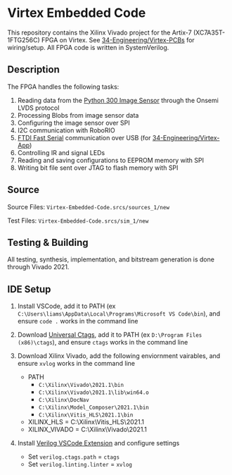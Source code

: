 # Virtex Embedded Code

This repository contains the Xilinx Vivado project for the Artix-7 (XC7A35T-1FTG256C) FPGA on Virtex. See [34-Engineering/Virtex-PCBs](https://github.com/34-Engineering/Virtex-PCBs) for wiring/setup. All FPGA code is written in SystemVerilog.

## Description

The FPGA handles the following tasks:

 1) Reading data from the [Python 300 Image Sensor](https://www.onsemi.com/pdf/datasheet/noip1sn1300a-d.pdf) through the Onsemi LVDS protocol
 2) Processing Blobs from image sensor data
 3) Configuring the image sensor over SPI
 4) I2C communication with RoboRIO
 5) [FTDI Fast Serial](https://ftdichip.com/wp-content/uploads/2020/08/AN_131_FT2232D_H_Fast-Opto-Isolated-Serial-Interface-mode.pdf) communication over USB (for [34-Engineering/Virtex-App](https://github.com/34-Engineering/Virtex-App))
 6) Controlling IR and signal LEDs
 7) Reading and saving configurations to EEPROM memory with SPI
 8) Writing bit file sent over JTAG to flash memory with SPI 

## Source

Source Files: `Virtex-Embedded-Code.srcs/sources_1/new`

Test Files: `Virtex-Embedded-Code.srcs/sim_1/new`

## Testing & Building

All testing, synthesis, implementation, and bitstream generation is done through Vivado 2021.

## IDE Setup

 1) Install VSCode, add it to PATH (ex  `C:\Users\liams\AppData\Local\Programs\Microsoft VS Code\bin`), and ensure `code .` works in the command line

 2) Download [Universal Ctags](https://github.com/universal-ctags/ctags), add it to PATH (ex `D:\Program Files (x86)\ctags`), and ensure `ctags` works in the command line

 3) Download Xilinx Vivado, add the following enviornment vairables, and ensure `xvlog` works in the command line
    - PATH
      - `C:\Xilinx\Vivado\2021.1\bin`
      - `C:\Xilinx\Vivado\2021.1\lib\win64.o`
      - `C:\Xilinx\DocNav`
      - `C:\Xilinx\Model_Composer\2021.1\bin`
      - `C:\Xilinx\Vitis_HLS\2021.1\bin`
    - XILINX_HLS = C:\Xilinx\Vitis_HLS\2021.1
    - XILINX_VIVADO = C:\Xilinx\Vivado\2021.1

 4) Install [Verilog VSCode Extension](https://marketplace.visualstudio.com/items?itemName=mshr-h.VerilogHDL) and configure settings
    - Set `verilog.ctags.path` = `ctags`
    - Set `verilog.linting.linter` = `xvlog`